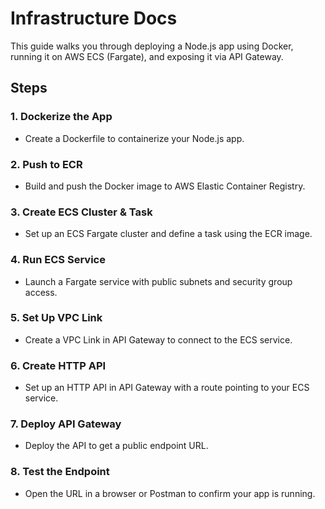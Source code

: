# Infrastructure Docs

This guide walks you through deploying a Node.js app using Docker, running it on AWS ECS (Fargate), and exposing it via API Gateway.

## Steps

### 1. Dockerize the App

- Create a Dockerfile to containerize your Node.js app.

### 2. Push to ECR

- Build and push the Docker image to AWS Elastic Container Registry.

### 3. Create ECS Cluster & Task

- Set up an ECS Fargate cluster and define a task using the ECR image.

### 4. Run ECS Service

- Launch a Fargate service with public subnets and security group access.

### 5. Set Up VPC Link

- Create a VPC Link in API Gateway to connect to the ECS service.

### 6. Create HTTP API

- Set up an HTTP API in API Gateway with a route pointing to your ECS service.

### 7. Deploy API Gateway

- Deploy the API to get a public endpoint URL.

### 8. Test the Endpoint

- Open the URL in a browser or Postman to confirm your app is running.
